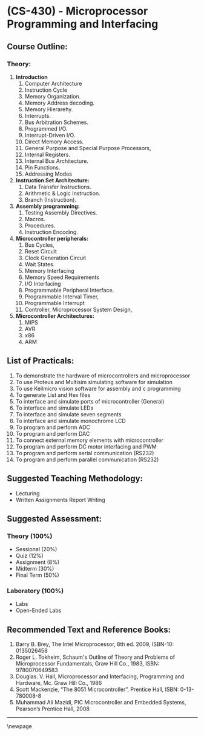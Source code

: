 # **(CS-430) - Microprocessor Programming and Interfacing**
## **Course Outline:**
### **Theory:**
1. **Introduction**
   1.  Computer Architecture
   2.  Instruction Cycle
   3.  Memory Organization.
   4.  Memory Address decoding. 
   5.  Memory Hierarehy. 
   6.  Interrupts.
   7.  Bus Arbitration Schemes. 
   8.  Programmed I/O.
   9.  Interrupt-Driven I/O.
   10. Direct Memory Access.
   11. General Purpose and Special Purpose Processors,
   12. Internal Registers.
   13. Internal Bus Architecture.
   14. Pin Functions.
   15. Addressing Modes
2. **Instruction Set Architecture:** 
   1. Data Transfer Instructions.
   2. Arithmetic & Logic Instruction.
   3. Branch (Instruction).
3.  **Assembly programming:** 
    1.  Testing Assembly Directives.
    2.  Macros.
    3.  Procedures. 
    4.  Instruction Encoding.
4. **Microcontroller peripherals:**
   1. Bus Cycles, 
   2. Reset Circuit
   3. Clock Generation Circuit
   4. Wait States.
   5. Memory Interfacing
   6. Memory Speed Requirements
   7. I/O Interfacing
   8. Programmable Peripheral Interface.
   9. Programmable Interval Timer,
   10. Programmable Interrupt 
   11. Controller, Microprocessor System Design, 
5. **Microcontroller Architectures:** 
   1. MIPS
   2. AVR
   3. x86
   4. ARM

## **List of Practicals:**
1. To demonstrate the hardware of microcontrollers and microprocessor
1. To use Proteus and Multisim simulating software for simulation
1. To use Keilmicro vision software for assembly and c programming
1. To generate List and Hex files
1. To interface and simulate ports of microcontroller (General)
1. To interface and simulate LEDs
1. To interface and simulate seven segments
1. To interface and simulate monochrome LCD
1. To program and perform ADC
1. To program and perform DAC
1. To connect external memory elements with microcontroller
1. To program and perform DC motor interfacing and PWM
1. To program and perform serial communication (RS232)
1. To program and perform parallel communication (RS232)

## **Suggested Teaching Methodology:**

- Lecturing
- Written Assignments Report Writing

## **Suggested Assessment:**

### **Theory (100%)**

- Sessional (20%)
- Quiz (12%)
- Assignment (8%)
- Midterm (30%)
- Final Term (50%)

### **Laboratory (100%)**
- Labs
- Open-Ended Labs

## **Recommended Text and Reference Books:**

1. Barry B. Brey, The Intel Microprocessor, 8th ed. 2009, ISBN-10: 0135026458
1. Roger	L.	Tokheim,	Schaum's	Outline	of	Theory	and	Problems	of Microprocessor Fundamentals, Graw Hill Co., 1983, ISBN: 9780070649583
1. Douglas. V. Hall, Microprocessor and Interfacing, Programming and Hardware, Mc. Graw Hill Co., 1986
1. Scott Mackenzie, “The 8051 Microcontroller”, Prentice Hall, ISBN: 0-13- 780008-8
2. Muhammad Ali Mazidi, PIC Microcontroller and Embedded Systems, Pearson’s Prentice Hall, 2008

___
\newpage